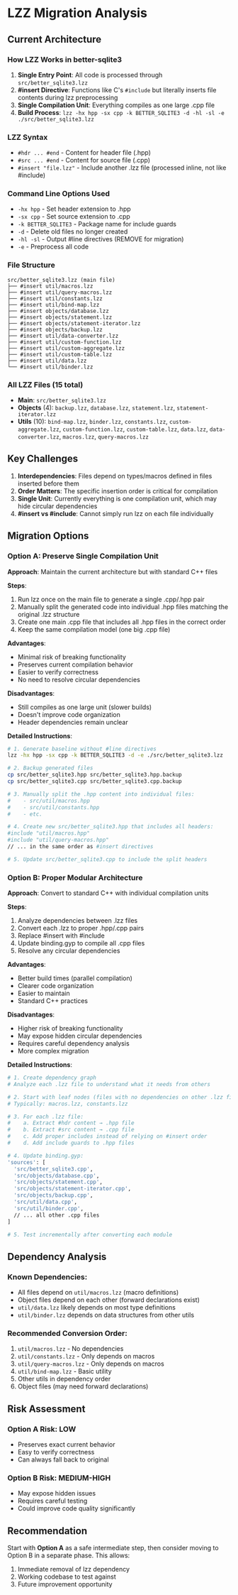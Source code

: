 # LZZ Migration Analysis

## Current Architecture

### How LZZ Works in better-sqlite3
1. **Single Entry Point**: All code is processed through `src/better_sqlite3.lzz`
2. **#insert Directive**: Functions like C's `#include` but literally inserts file contents during lzz preprocessing
3. **Single Compilation Unit**: Everything compiles as one large .cpp file
4. **Build Process**: `lzz -hx hpp -sx cpp -k BETTER_SQLITE3 -d -hl -sl -e ./src/better_sqlite3.lzz`

### LZZ Syntax
- `#hdr ... #end` - Content for header file (.hpp)
- `#src ... #end` - Content for source file (.cpp)
- `#insert "file.lzz"` - Include another .lzz file (processed inline, not like #include)

### Command Line Options Used
- `-hx hpp` - Set header extension to .hpp
- `-sx cpp` - Set source extension to .cpp
- `-k BETTER_SQLITE3` - Package name for include guards
- `-d` - Delete old files no longer created
- `-hl -sl` - Output #line directives (REMOVE for migration)
- `-e` - Preprocess all code

### File Structure
```
src/better_sqlite3.lzz (main file)
├── #insert util/macros.lzz
├── #insert util/query-macros.lzz
├── #insert util/constants.lzz
├── #insert util/bind-map.lzz
├── #insert objects/database.lzz
├── #insert objects/statement.lzz
├── #insert objects/statement-iterator.lzz
├── #insert objects/backup.lzz
├── #insert util/data-converter.lzz
├── #insert util/custom-function.lzz
├── #insert util/custom-aggregate.lzz
├── #insert util/custom-table.lzz
├── #insert util/data.lzz
└── #insert util/binder.lzz
```

### All LZZ Files (15 total)
- **Main**: `src/better_sqlite3.lzz`
- **Objects** (4): `backup.lzz`, `database.lzz`, `statement.lzz`, `statement-iterator.lzz`
- **Utils** (10): `bind-map.lzz`, `binder.lzz`, `constants.lzz`, `custom-aggregate.lzz`, `custom-function.lzz`, `custom-table.lzz`, `data.lzz`, `data-converter.lzz`, `macros.lzz`, `query-macros.lzz`

## Key Challenges

1. **Interdependencies**: Files depend on types/macros defined in files inserted before them
2. **Order Matters**: The specific insertion order is critical for compilation
3. **Single Unit**: Currently everything is one compilation unit, which may hide circular dependencies
4. **#insert vs #include**: Cannot simply run lzz on each file individually

## Migration Options

### Option A: Preserve Single Compilation Unit
**Approach**: Maintain the current architecture but with standard C++ files

**Steps**:
1. Run lzz once on the main file to generate a single .cpp/.hpp pair
2. Manually split the generated code into individual .hpp files matching the original .lzz structure
3. Create one main .cpp file that includes all .hpp files in the correct order
4. Keep the same compilation model (one big .cpp file)

**Advantages**:
- Minimal risk of breaking functionality
- Preserves current compilation behavior
- Easier to verify correctness
- No need to resolve circular dependencies

**Disadvantages**:
- Still compiles as one large unit (slower builds)
- Doesn't improve code organization
- Header dependencies remain unclear

**Detailed Instructions**:
```bash
# 1. Generate baseline without #line directives
lzz -hx hpp -sx cpp -k BETTER_SQLITE3 -d -e ./src/better_sqlite3.lzz

# 2. Backup generated files
cp src/better_sqlite3.hpp src/better_sqlite3.hpp.backup
cp src/better_sqlite3.cpp src/better_sqlite3.cpp.backup

# 3. Manually split the .hpp content into individual files:
#    - src/util/macros.hpp
#    - src/util/constants.hpp
#    - etc.

# 4. Create new src/better_sqlite3.hpp that includes all headers:
#include "util/macros.hpp"
#include "util/query-macros.hpp"
// ... in the same order as #insert directives

# 5. Update src/better_sqlite3.cpp to include the split headers
```

### Option B: Proper Modular Architecture
**Approach**: Convert to standard C++ with individual compilation units

**Steps**:
1. Analyze dependencies between .lzz files
2. Convert each .lzz to proper .hpp/.cpp pairs
3. Replace #insert with #include
4. Update binding.gyp to compile all .cpp files
5. Resolve any circular dependencies

**Advantages**:
- Better build times (parallel compilation)
- Clearer code organization
- Easier to maintain
- Standard C++ practices

**Disadvantages**:
- Higher risk of breaking functionality
- May expose hidden circular dependencies
- Requires careful dependency analysis
- More complex migration

**Detailed Instructions**:
```bash
# 1. Create dependency graph
# Analyze each .lzz file to understand what it needs from others

# 2. Start with leaf nodes (files with no dependencies on other .lzz files)
# Typically: macros.lzz, constants.lzz

# 3. For each .lzz file:
#    a. Extract #hdr content → .hpp file
#    b. Extract #src content → .cpp file
#    c. Add proper includes instead of relying on #insert order
#    d. Add include guards to .hpp files

# 4. Update binding.gyp:
'sources': [
  'src/better_sqlite3.cpp',
  'src/objects/database.cpp',
  'src/objects/statement.cpp',
  'src/objects/statement-iterator.cpp',
  'src/objects/backup.cpp',
  'src/util/data.cpp',
  'src/util/binder.cpp',
  // ... all other .cpp files
]

# 5. Test incrementally after converting each module
```

## Dependency Analysis

### Known Dependencies:
- All files depend on `util/macros.lzz` (macro definitions)
- Object files depend on each other (forward declarations exist)
- `util/data.lzz` likely depends on most type definitions
- `util/binder.lzz` depends on data structures from other utils

### Recommended Conversion Order:
1. `util/macros.lzz` - No dependencies
2. `util/constants.lzz` - Only depends on macros
3. `util/query-macros.lzz` - Only depends on macros
4. `util/bind-map.lzz` - Basic utility
5. Other utils in dependency order
6. Object files (may need forward declarations)

## Risk Assessment

### Option A Risk: **LOW**
- Preserves exact current behavior
- Easy to verify correctness
- Can always fall back to original

### Option B Risk: **MEDIUM-HIGH**
- May expose hidden issues
- Requires careful testing
- Could improve code quality significantly

## Recommendation

Start with **Option A** as a safe intermediate step, then consider moving to Option B in a separate phase. This allows:
1. Immediate removal of lzz dependency
2. Working codebase to test against
3. Future improvement opportunity